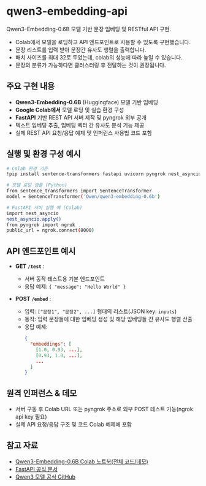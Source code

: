 # qwen3-embedding-api
Qwen3-Embedding-0.6B 모델 기반 문장 임베딩 및 RESTful API 구현.

- Colab에서 모델을 로딩하고 API 엔드포인트로 사용할 수 있도록 구현했습니다.
- 문장 리스트를 입력 받아 문장간 유사도 행렬을 출력합니다.
- 배치 사이즈를 최대 32로 두었는데, colab의 성능에 따라 높일 수 있습니다.
- 문장의 분류가 가능하다면 클러스터링 후 전달하는 것이 권장됩니다.

## 주요 구현 내용
- **Qwen3-Embedding-0.6B** (Huggingface) 모델 기반 임베딩
- **Google Colab에서** 모델 로딩 및 실습 환경 구성
- **FastAPI** 기반 REST API 서버 제작 및 pyngrok 외부 공개
- 텍스트 임베딩 추출, 임베딩 벡터 간 유사도 분석 기능 제공
- 실제 REST API 요청/응답 예제 및 인퍼런스 사용법 코드 포함
## 실행 및 환경 구성 예시
```bash
# Colab 환경 기준
!pip install sentence-transformers fastapi uvicorn pyngrok nest_asyncio

# 모델 로딩 샘플 (Python)
from sentence_transformers import SentenceTransformer
model = SentenceTransformer('Qwen/qwen3-embedding-0.6b')

# FastAPI 서버 실행 예 (Colab)
import nest_asyncio
nest_asyncio.apply()
from pyngrok import ngrok
public_url = ngrok.connect(8000)
```

## API 엔드포인트 예시

- **GET `/test`** :
  - 서버 동작 테스트용 기본 엔드포인트
  - 응답 예제: `{ "message": "Hello World" }`

- **POST `/embed`** :
  - 입력: `["문장1", "문장2", ...]` 형태의 리스트(JSON key: `inputs`)
  - 동작: 입력 문장들에 대한 임베딩 생성 및 해당 임베딩들 간 유사도 행렬 산출
  - 응답 예제:
    ```json
    {
      "embeddings": [
        [1.0, 0.93, ...],
        [0.93, 1.0, ...],
        ...
      ]
    }
    ```

## 원격 인퍼런스 & 데모
- 서버 구동 후 Colab URL 또는 pyngrok 주소로 외부 POST 테스트 가능(ngrok api key 필요)
- 실제 API 요청/응답 구조 및 코드 Colab 예제에 포함

## 참고 자료
- [Qwen3-Embedding-0.6B Colab 노트북(전체 코드/데모)](https://colab.research.google.com/drive/1jd2hDkavAH_F-w-2YX-EGvDgA56NoRJw)
- [FastAPI 공식 문서](https://fastapi.tiangolo.com/)
- [Qwen3 모델 공식 GitHub](https://github.com/QwenLM/Qwen3)
